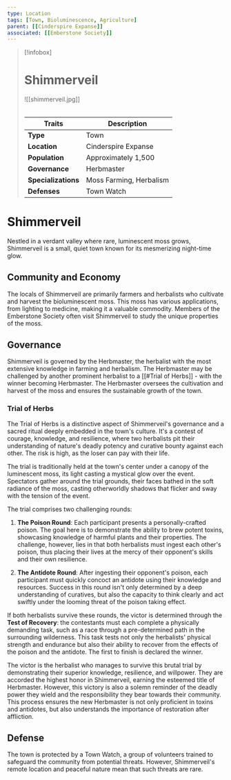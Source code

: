 ```yaml
---
type: Location
tags: [Town, Bioluminescence, Agriculture]
parent: [[Cinderspire Expanse]]
associated: [[Emberstone Society]]
---
```

> [!infobox]
> # Shimmerveil
> ![[shimmerveil.jpg]]
> ######
> | Traits         | Description                                                                                                                           |
> | -------------- | ------------------------------------------------------------------------------------------------------------------------------------- |
> | **Type** | Town |
> | **Location** | Cinderspire Expanse |
> | **Population** | Approximately 1,500 |
> | **Governance** | Herbmaster |
> | **Specializations** | Moss Farming, Herbalism |
> | **Defenses** | Town Watch |
# Shimmerveil

Nestled in a verdant valley where rare, luminescent moss grows, Shimmerveil is a small, quiet town known for its mesmerizing night-time glow.

## Community and Economy

The locals of Shimmerveil are primarily farmers and herbalists who cultivate and harvest the bioluminescent moss. This moss has various applications, from lighting to medicine, making it a valuable commodity. Members of the Emberstone Society often visit Shimmerveil to study the unique properties of the moss.

## Governance

Shimmerveil is governed by the Herbmaster, the herbalist with the most extensive knowledge in farming and herbalism. The Herbmaster may be challenged by another prominent herbalist to a [[#Trial of Herbs]] - with the winner becoming Herbmaster. The Herbmaster oversees the cultivation and harvest of the moss and ensures the sustainable growth of the town.

### Trial of Herbs

The Trial of Herbs is a distinctive aspect of Shimmerveil's governance and a sacred ritual deeply embedded in the town's culture. It's a contest of courage, knowledge, and resilience, where two herbalists pit their understanding of nature's deadly potency and curative bounty against each other. The risk is high, as the loser can pay with their life.

The trial is traditionally held at the town's center under a canopy of the luminescent moss, its light casting a mystical glow over the event. Spectators gather around the trial grounds, their faces bathed in the soft radiance of the moss, casting otherworldly shadows that flicker and sway with the tension of the event.

The trial comprises two challenging rounds:

1.  **The Poison Round**: Each participant presents a personally-crafted poison. The goal here is to demonstrate the ability to brew potent toxins, showcasing knowledge of harmful plants and their properties. The challenge, however, lies in that both herbalists must ingest each other's poison, thus placing their lives at the mercy of their opponent's skills and their own resilience.
    
2.  **The Antidote Round**: After ingesting their opponent's poison, each participant must quickly concoct an antidote using their knowledge and resources. Success in this round isn't only determined by a deep understanding of curatives, but also the capacity to think clearly and act swiftly under the looming threat of the poison taking effect.
    

If both herbalists survive these rounds, the victor is determined through the **Test of Recovery**: the contestants must each complete a physically demanding task, such as a race through a pre-determined path in the surrounding wilderness. This task tests not only the herbalists' physical strength and endurance but also their ability to recover from the effects of the poison and the antidote. The first to finish is declared the winner.

The victor is the herbalist who manages to survive this brutal trial by demonstrating their superior knowledge, resilience, and willpower. They are accorded the highest honor in Shimmerveil, earning the esteemed title of Herbmaster. However, this victory is also a solemn reminder of the deadly power they wield and the responsibility they bear towards their community. This process ensures the new Herbmaster is not only proficient in toxins and antidotes, but also understands the importance of restoration after affliction.

## Defense

The town is protected by a Town Watch, a group of volunteers trained to safeguard the community from potential threats. However, Shimmerveil's remote location and peaceful nature mean that such threats are rare.
